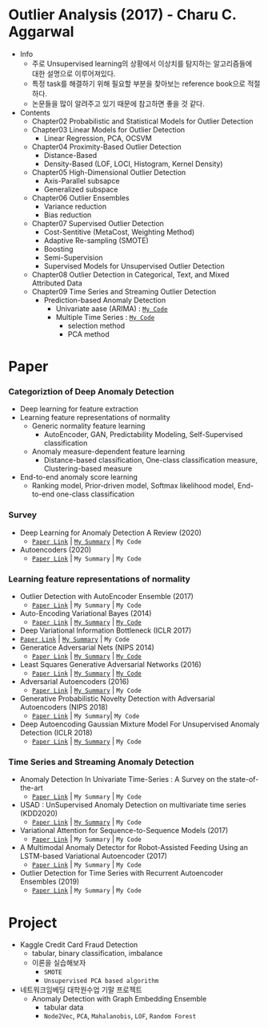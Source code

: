 # Outlier Analysis (2017) - Charu C. Aggarwal
- Info
  - 주로 Unsupervised learning의 상황에서 이상치를 탐지하는 알고리즘들에 대한 설명으로 이루어져있다.
  - 특정 task를 해결하기 위해 필요할 부분을 찾아보는 reference book으로 적절하다.
  - 논문들을 많이 알려주고 있기 때문에 참고하면 좋을 것 같다.
- Contents
  - Chapter02 Probabilistic and Statistical Models for Outlier Detection
  - Chapter03 Linear Models for Outlier Detection
    - Linear Regression, PCA, OCSVM
  - Chapter04 Proximity-Based Outlier Detection
    - Distance-Based
    - Density-Based (LOF, LOCI, Histogram, Kernel Density)
  - Chapter05 High-Dimensional Outlier Detection
    - Axis-Parallel subsapce
    - Generalized subspace
  - Chapter06 Outlier Ensembles
    - Variance reduction
    - Bias reduction
  - Chapter07 Supervised Outlier Detection
    - Cost-Sentitive (MetaCost, Weighting Method)
    - Adaptive Re-sampling (SMOTE)
    - Boosting
    - Semi-Supervision
    - Supervised Models for Unsupervised Outlier Detection
  - Chapter08 Outlier Detection in Categorical, Text, and Mixed Attributed Data
  - Chapter09 Time Series and Streaming Outlier Detection
    - Prediction-based Anomaly Detection
      - Univariate aase (ARIMA) : [`My Code`](./Outlier%20Analysis)
      - Multiple Time Series : [`My Code`](./Outlier%20Analysis)
        - selection method
        - PCA method

# Paper
### Categoriztion of Deep Anomaly Detection
- Deep learning for feature extraction
- Learning feature representations of normality
  - Generic normality feature learning
    - AutoEncoder, GAN, Predictability Modeling, Self-Supervised classification
  - Anomaly measure-dependent feature learning
    - Distance-based classification, One-class classification measure, Clustering-based measure
- End-to-end anomaly score learning
  - Ranking model, Prior-driven model, Softmax likelihood model, End-to-end one-class classification

### Survey
- Deep Learning for Anomaly Detection A Review (2020)
  - [`Paper Link`](https://arxiv.org/pdf/2007.02500.pdf) | [`My Summary`](./My%20summary) | `My Code`
- Autoencoders (2020)
  - [`Paper Link`](https://arxiv.org/pdf/2003.05991.pdf) | `My Summary` | `My Code`

### Learning feature representations of normality
- Outlier Detection with AutoEncoder Ensemble (2017)
  - [`Paper Link`](https://saketsathe.net/downloads/autoencoder.pdf) | `My Summary` | `My Code`
- Auto-Encoding Variational Bayes (2014)
  - [`Paper Link`](https://arxiv.org/abs/1312.6114) | [`My Summary`](https://minsoo9506.github.io/blog/VAE/) | [`My Code`]((./My%20code))
- Deep Variational Information Bottleneck (ICLR 2017)
- [`Paper Link`](https://arxiv.org/abs/1612.00410) | [`My Summary`](https://minsoo9506.github.io/blog/IB/) | `My Code`
- Generatice Adversarial Nets (NIPS 2014)
  - [`Paper Link`](https://papers.nips.cc/paper/2014/hash/5ca3e9b122f61f8f06494c97b1afccf3-Abstract.html) | [`My Summary`](https://minsoo9506.github.io/blog/GAN/) | [`My Code`](./My%20code) 
- Least Squares Generative Adversarial Networks (2016)
  - [`Paper Link`](https://arxiv.org/abs/1611.04076) | [`My Summary`](https://minsoo9506.github.io/blog/LSGAN/) | [`My Code`](./My%20code) 
- Adversarial Autoencoders (2016)
  - [`Paper Link`](https://arxiv.org/abs/1511.05644) | [`My Summary`](./My%20summary) | `My Code`
- Generative Probabilistic Novelty Detection with Adversarial Autoencoders (NIPS 2018)
  - [`Paper Link`](https://papers.nips.cc/paper/2018/file/5421e013565f7f1afa0cfe8ad87a99ab-Paper.pdf) | `My Summary`| `My Code`
- Deep Autoencoding Gaussian Mixture Model For Unsupervised Anomaly Detection (ICLR 2018)
  - [`Paper Link`](https://sites.cs.ucsb.edu/~bzong/doc/iclr18-dagmm.pdf) | [`My Summary`](./My%20summary) | `My Code`

### Time Series and Streaming Anomaly Detection
- Anomaly Detection In Univariate Time-Series : A Survey on the state-of-the-art
  - [`Paper Link`](https://arxiv.org/abs/2004.00433) | `My Summary` | `My Code`
- USAD : UnSupervised Anomaly Detection on multivariate time series (KDD2020)
  - [`Paper Link`](https://dl.acm.org/doi/10.1145/3394486.3403392) | [`My Summary`](./My%20summary) | `My Code`
- Variational Attention for Sequence-to-Sequence Models (2017)
  - [`Paper Link`](https://arxiv.org/abs/1712.08207) | `My Summary` | `My Code`
- A Multimodal Anomaly Detector for Robot-Assisted Feeding Using an LSTM-based Variational Autoencoder (2017)
  - [`Paper Link`](https://arxiv.org/abs/1711.00614) | `My Summary` | `My Code`
- Outlier Detection for Time Series with Recurrent Autoencoder Ensembles (2019)
  - [`Paper Link`](https://www.ijcai.org/proceedings/2019/0378.pdf) | `My Summary` | `My Code`

# Project
- Kaggle Credit Card Fraud Detection
  - tabular, binary classification, imbalance
  - 이론을 실습해보자
    - `SMOTE`
    - `Unsupervised PCA based algorithm`
- 네트워크임베딩 대학원수업 기말 프로젝트
  - Anomaly Detection with Graph Embedding Ensemble
    - tabular data
    - `Node2Vec`, `PCA`, `Mahalanobis`, `LOF`, `Random Forest`